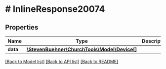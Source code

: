 # # InlineResponse20074

## Properties

Name | Type | Description | Notes
------------ | ------------- | ------------- | -------------
**data** | [**\StevenBuehner\ChurchTools\Model\Device[]**](Device.md) |  | [optional]

[[Back to Model list]](../../README.md#models) [[Back to API list]](../../README.md#endpoints) [[Back to README]](../../README.md)

